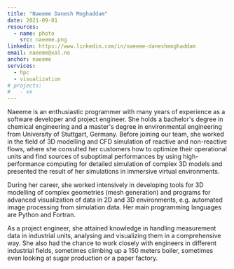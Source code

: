 ```yaml
---
title: "Naeeme Danesh Moghaddam"
date: 2021-09-01
resources:
  - name: photo
    src: naeeme.png
linkedin: https://www.linkedin.com/in/naeeme-daneshmoghaddam
email: naeeme@xal.no
anchor: naeeme
services:
  - hpc
  - visualization
# projects:
#   - xx
---
```

Naeeme is an enthusiastic programmer with many years of experience as a software 
developer and project engineer. She holds a bachelor's degree in chemical 
engineering and a master's degree in environmental engineering from University
of Stuttgart, Germany. Before joining our team, she worked in the field of 3D 
modelling and CFD simulation of reactive and non-reactive flows, where 
she consulted her customers how to optimize their operational units and find
sources of suboptimal performances by using high-performance computing for 
detailed simulation of complex 3D models and presented the result of
her simulations in immersive virtual environments. 

<!--more-->
During her career, she worked intensively in developing tools for 3D 
modelling of complex geometries (mesh generation) and programs for
advanced visualization of data in 2D and 3D environments, e.g. automated image
processing from simulation data. Her main programming languages are Python and 
Fortran.

As a project engineer, she attained knowledge in handling measurement data in 
industrial units, analysing and visualizing them in a comprehensive way.
She also had the chance to work closely with engineers in different
industrial fields, sometimes climbing up a 150 meters boiler, sometimes even 
looking at sugar production or a paper factory.



